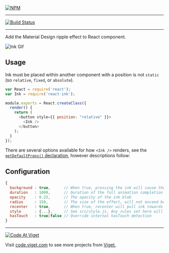 [![NPM](https://nodei.co/npm/react-ink.png?compact=true)](https://npmjs.org/package/react-ink)

---

[![Build Status](https://travis-ci.org/vigetlabs/react-ink.png?branch=master)](https://travis-ci.org/vigetlabs/react-ink)

---

Add the Material Design ripple effect to React component.

![Ink Gif](http://cl.ly/image/1r36102z0M3r/ink.gif)

## Usage

Ink must be placed within another component with a position is not `static` (so `relative`, `fixed`, or `absolute`).

```js
var React = require('react');
var Ink = require('react-ink');

module.exports = React.createClass({
  render() {
    return (
      <button style={{ position: "relative" }}>
        <Ink />
      </button>
    );
  }
});
```

There are several options available for how `<Ink />` renders, see the [`getDefaultProps()` declaration](https://github.com/vigetlabs/react-ink/blob/master/src/index.js#L33-L37), however descriptions follow:


## Configuration

```javascript
{
  background : true,      // When true, pressing the ink will cause the background to fill with the current color
  duration   : 1000,      // Duration of the full animation completion
  opacity    : 0.25,      // The opacity of the ink blob
  radius     : 150,       // The size of the effect, will not exceed bounds of containing element
  recenter   : true,      // When true, recenter will pull ink towards the center of the containing element
  style      : {...},     // See src/style.js. Any rules set here will extend these values
  hasTouch   : true|false // Override internal hasTouch detection
}
```


***

<a href="http://code.viget.com">
  <img src="http://code.viget.com/github-banner.png" alt="Code At Viget">
</a>

Visit [code.viget.com](http://code.viget.com) to see more projects from [Viget.](https://viget.com)
